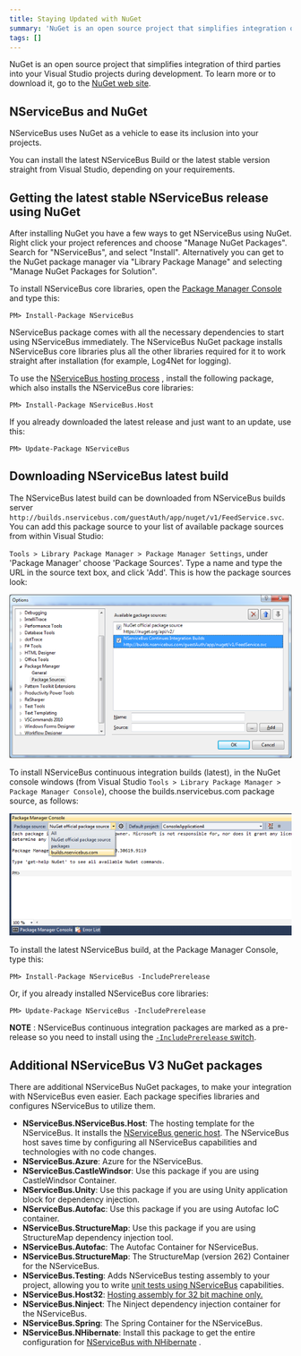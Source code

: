 ```yaml
---
title: Staying Updated with NuGet
summary: 'NuGet is an open source project that simplifies integration of third parties into Visual Studio projects during development. '
tags: []
---
```


NuGet is an open source project that simplifies integration of third parties into your Visual Studio projects during development. To learn more or to download it, go to the [NuGet web site](https://www.nuget.org/).

NServiceBus and NuGet
---------------------

NServiceBus uses NuGet as a vehicle to ease its inclusion into your projects.

You can install the latest NServiceBus Build or the latest stable version straight from Visual Studio, depending on your requirements.

Getting the latest stable NServiceBus release using NuGet
---------------------------------------------------------

After installing NuGet you have a few ways to get NServiceBus using NuGet. Right click your project references and choose "Manage NuGet Packages". Search for "NServiceBus", and select "Install". Alternatively you can get to the NuGet package manager via "Library Package Manage" and selecting "Manage NuGet Packages for Solution".

To install NServiceBus core libraries, open the [Package Manager Console](http://docs.nuget.org/docs/start-here/using-the-package-manager-console) and type this:

    PM> Install-Package NServiceBus

NServiceBus package comes with all the necessary dependencies to start using NServiceBus immediately. The NServiceBus NuGet package installs NServiceBus core libraries plus all the other libraries required for it to work straight after installation (for example, Log4Net for logging).

To use the [NServiceBus hosting process](the-nservicebus-host.md) , install the following package, which also installs the NServiceBus core libraries:

    PM> Install-Package NServiceBus.Host

If you already downloaded the latest release and just want to an update, use this:

    PM> Update-Package NServiceBus

Downloading NServiceBus latest build
------------------------------------

The NServiceBus latest build can be downloaded from NServiceBus builds server `http://builds.nservicebus.com/guestAuth/app/nuget/v1/FeedService.svc`. You can add this package source to your list of available package sources from within Visual Studio:

`Tools > Library Package Manager > Package Manager Settings`, under 'Package Manager' choose 'Package Sources'. Type a name and type the URL in the source text box, and click 'Add'. This is how the package sources look:

 ![](PointingNugetToNServiceBusBuildsServer.png)

To install NServiceBus continuous integration builds (latest), in the NuGet console windows (from Visual Studio `Tools > Library Package Manager > Package Manager Console`), choose the builds.nservicebus.com package source, as follows:

![](ChoosingNServiceBusNugetPackagesAsSource.png)

To install the latest NServiceBus build, at the Package Manager Console, type this:

    PM> Install-Package NServiceBus -IncludePrerelease

Or, if you already installed NServiceBus core libraries:

    PM> Update-Package NServiceBus -IncludePrerelease

**NOTE** : NServiceBus continuous integration packages are marked as a pre-release so you need to install using the [`-IncludePrerelease` switch](http://nuget.codeplex.com/wikipage?title=Pre-Release%20Packages).

Additional NServiceBus V3 NuGet packages
----------------------------------------

There are additional NServiceBus NuGet packages, to make your integration with NServiceBus even easier. Each package specifies libraries and configures NServiceBus to utilize them.

-  **NServiceBus.NServiceBus.Host**: The hosting template for the NServiceBus. It installs the [NServiceBus generic host](the-nservicebus-host.md). The NServiceBus host saves time by configuring all NServiceBus capabilities and technologies with no code changes.
-  **NServiceBus.Azure**: Azure for the NServiceBus.
-  **NServiceBus.CastleWindsor**: Use this package if you are using CastleWindsor Container.
-  **NServiceBus.Unity**: Use this package if you are using Unity application block for dependency injection.
-  **NServiceBus.Autofac**: Use this package if you are using Autofac IoC container.
-  **NServiceBus.StructureMap**: Use this package if you are using StructureMap dependency injection tool.
-  **NServiceBus.Autofac**: The Autofac Container for NServiceBus.
-  **NServiceBus.StructureMap**: The StructureMap (version 262) Container for the NServiceBus.
-  **NServiceBus.Testing**: Adds NServiceBus testing assembly to your project, allowing you to write [unit tests using NServiceBus](unit-testing.md) capabilities.
-  **NServiceBus.Host32**: [Hosting assembly for 32 bit machine only.](nservicebus-32-bit-x86-host-process.md)
-  **NServiceBus.Ninject**: The Ninject dependency injection container for the NServiceBus.
-  **NServiceBus.Spring**: The Spring Container for the NServiceBus.
-  **NServiceBus.NHibernate**: Install this package to get the entire configuration for [NServiceBus with NHibernate](relational-persistence-using-nhibernate.md) .

